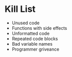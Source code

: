 Kill List
=========
* Unused code
* Functions with side effects
* Unformatted code
* Repeated code blocks
* Bad variable names
* Programmer griveance
